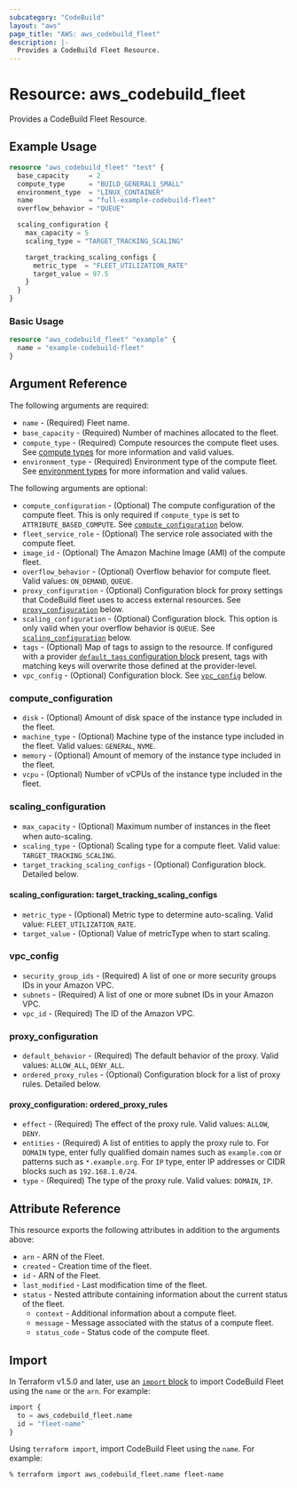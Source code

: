 ```yaml
---
subcategory: "CodeBuild"
layout: "aws"
page_title: "AWS: aws_codebuild_fleet"
description: |-
  Provides a CodeBuild Fleet Resource.
---
```


# Resource: aws_codebuild_fleet

Provides a CodeBuild Fleet Resource.

## Example Usage

```terraform
resource "aws_codebuild_fleet" "test" {
  base_capacity     = 2
  compute_type      = "BUILD_GENERAL1_SMALL"
  environment_type  = "LINUX_CONTAINER"
  name              = "full-example-codebuild-fleet"
  overflow_behavior = "QUEUE"

  scaling_configuration {
    max_capacity = 5
    scaling_type = "TARGET_TRACKING_SCALING"

    target_tracking_scaling_configs {
      metric_type  = "FLEET_UTILIZATION_RATE"
      target_value = 97.5
    }
  }
}
```

### Basic Usage

```terraform
resource "aws_codebuild_fleet" "example" {
  name = "example-codebuild-fleet"
}
```

## Argument Reference

The following arguments are required:

* `name` - (Required) Fleet name.
* `base_capacity` - (Required) Number of machines allocated to the ﬂeet.
* `compute_type` - (Required) Compute resources the compute fleet uses. See [compute types](https://docs.aws.amazon.com/codebuild/latest/userguide/build-env-ref-compute-types.html#environment.types) for more information and valid values.
* `environment_type` - (Required) Environment type of the compute fleet. See [environment types](https://docs.aws.amazon.com/codebuild/latest/userguide/build-env-ref-compute-types.html#environment.types) for more information and valid values.

The following arguments are optional:

* `compute_configuration` - (Optional) The compute configuration of the compute fleet. This is only required if `compute_type` is set to `ATTRIBUTE_BASED_COMPUTE`. See [`compute_configuration`](#compute_configuration) below.
* `fleet_service_role` - (Optional) The service role associated with the compute fleet.
* `image_id` - (Optional) The Amazon Machine Image (AMI) of the compute fleet.
* `overflow_behavior` - (Optional) Overflow behavior for compute fleet. Valid values: `ON_DEMAND`, `QUEUE`.
* `proxy_configuration` - (Optional) Configuration block for proxy settings that CodeBuild fleet uses to access external resources. See [`proxy_configuration`](#proxy_configuration) below.
* `scaling_configuration` - (Optional) Configuration block. This option is only valid when your overflow behavior is `QUEUE`. See [`scaling_configuration`](#scaling_configuration) below.
* `tags` - (Optional) Map of tags to assign to the resource. If configured with a provider [`default_tags` configuration block](https://registry.terraform.io/providers/hashicorp/aws/latest/docs#default_tags-configuration-block) present, tags with matching keys will overwrite those defined at the provider-level.
* `vpc_config` - (Optional) Configuration block. See [`vpc_config`](#vpc_config) below.

### compute_configuration

* `disk` - (Optional) Amount of disk space of the instance type included in the fleet.
* `machine_type` - (Optional) Machine type of the instance type included in the fleet. Valid values: `GENERAL`, `NVME`.
* `memory` - (Optional) Amount of memory of the instance type included in the fleet.
* `vcpu` - (Optional) Number of vCPUs of the instance type included in the fleet.

### scaling_configuration

* `max_capacity` - (Optional) Maximum number of instances in the ﬂeet when auto-scaling.
* `scaling_type` - (Optional) Scaling type for a compute fleet. Valid value: `TARGET_TRACKING_SCALING`.
* `target_tracking_scaling_configs` - (Optional) Configuration block. Detailed below.

#### scaling_configuration: target_tracking_scaling_configs

* `metric_type` - (Optional) Metric type to determine auto-scaling. Valid value: `FLEET_UTILIZATION_RATE`.
* `target_value` - (Optional) Value of metricType when to start scaling.

### vpc_config

* `security_group_ids` - (Required) A list of one or more security groups IDs in your Amazon VPC.
* `subnets` - (Required) A list of one or more subnet IDs in your Amazon VPC.
* `vpc_id` - (Required) The ID of the Amazon VPC.

### proxy_configuration

* `default_behavior` - (Required) The default behavior of the proxy. Valid values: `ALLOW_ALL`, `DENY_ALL`.
* `ordered_proxy_rules` - (Optional) Configuration block for a list of proxy rules. Detailed below.

#### proxy_configuration: ordered_proxy_rules

* `effect` - (Required) The effect of the proxy rule. Valid values: `ALLOW`, `DENY`.
* `entities` - (Required) A list of entities to apply the proxy rule to. For `DOMAIN` type, enter fully qualified domain names such as `example.com` or patterns such as `*.example.org`. For `IP` type, enter IP addresses or CIDR blocks such as `192.168.1.0/24`.
* `type` - (Required) The type of the proxy rule. Valid values: `DOMAIN`, `IP`.

## Attribute Reference

This resource exports the following attributes in addition to the arguments above:

* `arn` - ARN of the Fleet.
* `created` - Creation time of the fleet.
* `id` - ARN of the Fleet.
* `last_modified` - Last modification time of the fleet.
* `status` - Nested attribute containing information about the current status of the fleet.
    * `context` - Additional information about a compute fleet.
    * `message` - Message associated with the status of a compute fleet.
    * `status_code` - Status code of the compute fleet.

## Import

In Terraform v1.5.0 and later, use an [`import` block](https://developer.hashicorp.com/terraform/language/import) to import CodeBuild Fleet using the `name` or the `arn`. For example:

```terraform
import {
  to = aws_codebuild_fleet.name
  id = "fleet-name"
}
```

Using `terraform import`, import CodeBuild Fleet using the `name`. For example:

```console
% terraform import aws_codebuild_fleet.name fleet-name
```
